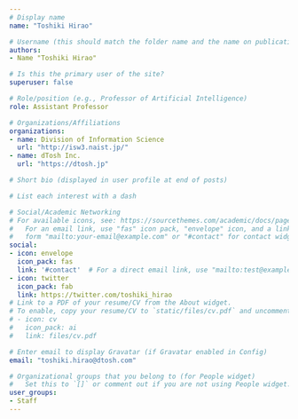 ```yaml
---
# Display name
name: "Toshiki Hirao"

# Username (this should match the folder name and the name on publications)
authors:
- Name "Toshiki Hirao"

# Is this the primary user of the site?
superuser: false

# Role/position (e.g., Professor of Artificial Intelligence)
role: Assistant Professor

# Organizations/Affiliations
organizations:
- name: Division of Information Science
  url: "http://isw3.naist.jp/"
- name: dTosh Inc.
  url: "https://dtosh.jp"

# Short bio (displayed in user profile at end of posts)

# List each interest with a dash

# Social/Academic Networking
# For available icons, see: https://sourcethemes.com/academic/docs/page-builder/#icons
#   For an email link, use "fas" icon pack, "envelope" icon, and a link in the
#   form "mailto:your-email@example.com" or "#contact" for contact widget.
social:
- icon: envelope
  icon_pack: fas
  link: '#contact'  # For a direct email link, use "mailto:test@example.org".
- icon: twitter
  icon_pack: fab
  link: https://twitter.com/toshiki_hirao
# Link to a PDF of your resume/CV from the About widget.
# To enable, copy your resume/CV to `static/files/cv.pdf` and uncomment the lines below.
# - icon: cv
#   icon_pack: ai
#   link: files/cv.pdf

# Enter email to display Gravatar (if Gravatar enabled in Config)
email: "toshiki.hirao@dtosh.com"

# Organizational groups that you belong to (for People widget)
#   Set this to `[]` or comment out if you are not using People widget.
user_groups:
- Staff
---
```

